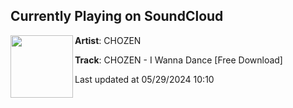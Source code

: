 ## Currently Playing on SoundCloud

[<img align="left" width="100" src="https://i1.sndcdn.com/artworks-DYvjLtkK1ul63pyY-cwpjQQ-t500x500.jpg">](https://soundcloud.com/chozenofficial/chozen-i-wanna-dance)

**Artist**: CHOZEN 

**Track**: CHOZEN - I Wanna Dance [Free Download]

Last updated at 05/29/2024 10:10
